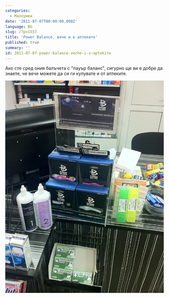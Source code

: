```yaml
---
categories:
  - Малоумки
date: '2011-07-07T00:00:00.000Z'
language: BG
slug: /?p=1557
title: 'Power Balance, вече и в аптеките'
published: true
summary: ''
id: 2011-07-07-power-balance-veche-i-v-aptekite
---
```


Ако сте сред ония балъчета с "пауър баланс", сигурно ще ви е добре да знаете, че вече можете да си ги купувате и от аптеките. 

![](https://raw.githubusercontent.com/kirilchristov/blog_images/main/2011/07/IMG_1156.jpg)
